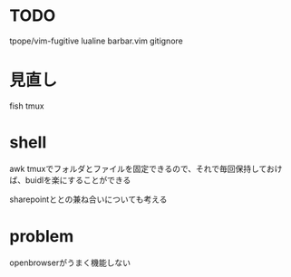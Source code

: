 # TODO
tpope/vim-fugitive
lualine
barbar.vim
gitignore

# 見直し
fish
tmux

# shell
awk
tmuxでフォルダとファイルを固定できるので、それで毎回保持しておけば、buidlを楽にすることができる

sharepointととの兼ね合いについても考える

# problem
openbrowserがうまく機能しない
